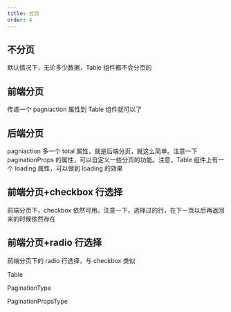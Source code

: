 ```yaml
---
title: 分页
order: 4
---
```


## 不分页

<code src="./noPage.tsx"></code>

默认情况下，无论多少数据，Table 组件都不会分页的

## 前端分页

<code src="./localPage.tsx"></code>

传递一个 pagniaction 属性到 Table 组件就可以了

## 后端分页

<code src="./remotePage.tsx"></code>

pagniaction 多一个 total 属性，就是后端分页，就这么简单。注意一下 paginationProps 的属性，可以自定义一些分页的功能。注意，Table 组件上有一个 loading 属性，可以做到 loading 的效果

## 前端分页+checkbox 行选择

<code src="./checkbox.tsx"></code>

前端分页下，checkbox 依然可用。注意一下，选择过的行，在下一页以后再返回来的时候依然存在

## 前端分页+radio 行选择

<code src="./radio.tsx"></code>

前端分页下的 radio 行选择，与 checkbox 类似

<API src="../../../../src/Table/index.tsx" exports='["MyTableTypeForDoc"]'>Table</API>

<API src="../../../../src/Table/member/paginaction.tsx" exports='["PaginationTypeForDoc"]'>PaginationType</API>

<API src="../../../../src/Table/member/paginaction.tsx" exports='["PaginationPropsTypeForDoc"]'>PaginationPropsType</API>
